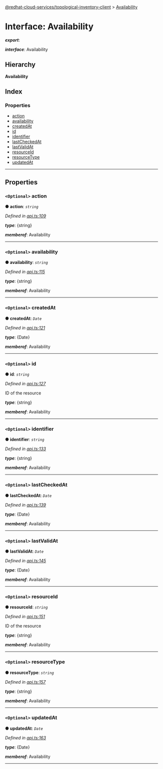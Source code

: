 [@redhat-cloud-services/topological-inventory-client](../README.md) > [Availability](../interfaces/availability.md)

# Interface: Availability

*__export__*: 

*__interface__*: Availability

## Hierarchy

**Availability**

## Index

### Properties

* [action](availability.md#action)
* [availability](availability.md#availability-1)
* [createdAt](availability.md#createdat)
* [id](availability.md#id)
* [identifier](availability.md#identifier)
* [lastCheckedAt](availability.md#lastcheckedat)
* [lastValidAt](availability.md#lastvalidat)
* [resourceId](availability.md#resourceid)
* [resourceType](availability.md#resourcetype)
* [updatedAt](availability.md#updatedat)

---

## Properties

<a id="action"></a>

### `<Optional>` action

**● action**: *`string`*

*Defined in [api.ts:109](https://github.com/RedHatInsights/javascript-clients/blob/master/packages/topological-inventory/api.ts#L109)*

*__type__*: {string}

*__memberof__*: Availability

___
<a id="availability-1"></a>

### `<Optional>` availability

**● availability**: *`string`*

*Defined in [api.ts:115](https://github.com/RedHatInsights/javascript-clients/blob/master/packages/topological-inventory/api.ts#L115)*

*__type__*: {string}

*__memberof__*: Availability

___
<a id="createdat"></a>

### `<Optional>` createdAt

**● createdAt**: *`Date`*

*Defined in [api.ts:121](https://github.com/RedHatInsights/javascript-clients/blob/master/packages/topological-inventory/api.ts#L121)*

*__type__*: {Date}

*__memberof__*: Availability

___
<a id="id"></a>

### `<Optional>` id

**● id**: *`string`*

*Defined in [api.ts:127](https://github.com/RedHatInsights/javascript-clients/blob/master/packages/topological-inventory/api.ts#L127)*

ID of the resource

*__type__*: {string}

*__memberof__*: Availability

___
<a id="identifier"></a>

### `<Optional>` identifier

**● identifier**: *`string`*

*Defined in [api.ts:133](https://github.com/RedHatInsights/javascript-clients/blob/master/packages/topological-inventory/api.ts#L133)*

*__type__*: {string}

*__memberof__*: Availability

___
<a id="lastcheckedat"></a>

### `<Optional>` lastCheckedAt

**● lastCheckedAt**: *`Date`*

*Defined in [api.ts:139](https://github.com/RedHatInsights/javascript-clients/blob/master/packages/topological-inventory/api.ts#L139)*

*__type__*: {Date}

*__memberof__*: Availability

___
<a id="lastvalidat"></a>

### `<Optional>` lastValidAt

**● lastValidAt**: *`Date`*

*Defined in [api.ts:145](https://github.com/RedHatInsights/javascript-clients/blob/master/packages/topological-inventory/api.ts#L145)*

*__type__*: {Date}

*__memberof__*: Availability

___
<a id="resourceid"></a>

### `<Optional>` resourceId

**● resourceId**: *`string`*

*Defined in [api.ts:151](https://github.com/RedHatInsights/javascript-clients/blob/master/packages/topological-inventory/api.ts#L151)*

ID of the resource

*__type__*: {string}

*__memberof__*: Availability

___
<a id="resourcetype"></a>

### `<Optional>` resourceType

**● resourceType**: *`string`*

*Defined in [api.ts:157](https://github.com/RedHatInsights/javascript-clients/blob/master/packages/topological-inventory/api.ts#L157)*

*__type__*: {string}

*__memberof__*: Availability

___
<a id="updatedat"></a>

### `<Optional>` updatedAt

**● updatedAt**: *`Date`*

*Defined in [api.ts:163](https://github.com/RedHatInsights/javascript-clients/blob/master/packages/topological-inventory/api.ts#L163)*

*__type__*: {Date}

*__memberof__*: Availability

___


